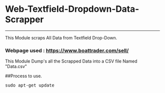 # Web-Textfield-Dropdown-Data-Scrapper
<hr>
This Module scraps All Data from Textfield Drop-Down.

### Webpage used : https://www.boattrader.com/sell/

This Module Dump's all the Scrapped Data into a CSV file Named "Data.csv"

##Process to use.

<pre>sudo apt-get update</pre>
